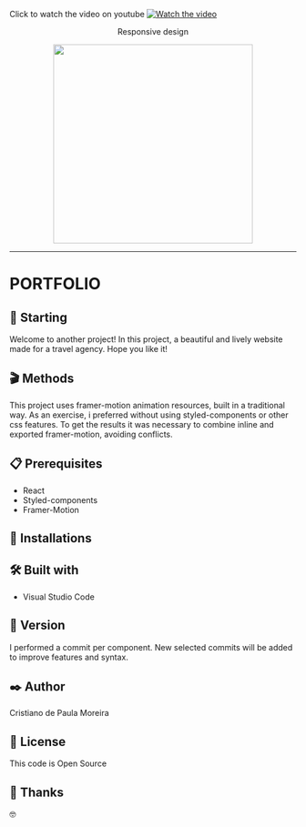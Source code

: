Click to watch the video on youtube 
[![Watch the video](https://user-images.githubusercontent.com/91747232/160697795-7fc2cf3b-bed2-4df3-b25a-df8a707d16fc.jpg)](https://www.youtube.com/watch?v=hHonRj-A_sU)
<p align="center"> Responsive design  </p>
<p align="center">
<img src="https://user-images.githubusercontent.com/91747232/160698056-c2761dd3-8a1f-40ae-afd0-d76a405b703c.gif" height="350px"/>
</p>

<hr>

# PORTFOLIO

## 🚀 Starting

Welcome to another project! In this project, a beautiful and lively website made for a travel agency. Hope you like it!

## 🎬 Methods

This project uses framer-motion animation resources, built in a traditional way. As an exercise, i preferred without using styled-components or other css features. To get the results it was necessary to combine inline and exported framer-motion, avoiding conflicts.

## 📋 Prerequisites

* React
* Styled-components
* Framer-Motion

## 🔧 Installations

## 🛠️ Built with

* Visual Studio Code

## 📌 Version

I performed a commit per component. New selected commits will be added to improve features and syntax.

## ✒️ Author

Cristiano de Paula Moreira

## 📄 License

This code is Open Source

## 🎁 Thanks

 🤓